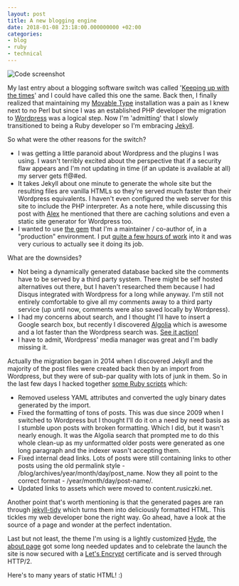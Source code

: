 ```yaml
---
layout: post
title: A new blogging engine
date: 2018-01-08 23:18:00.000000000 +02:00
categories:
- blog
- ruby
- technical
---
```

![Code screenshot](https://content.rusiczki.net/2018/01/code-screenshot.jpg "Code screenshot")

My last entry about a blogging software switch was called '[Keeping up with the times](http://www.rusiczki.net/2009/04/02/keeping-up-with-the-times/)' and I could have called this one the same. Back then, I finally realized that maintaining my [Movable Type](https://www.movabletype.org/) installation was a pain as I knew next to no Perl but since I was an established PHP developer the migration to [Wordpress](https://wordpress.org/) was a logical step. Now I'm 'admitting' that I slowly transitioned to being a Ruby developer so I'm embracing [Jekyll](https://jekyllrb.com/).

So what were the other reasons for the switch?

* I was getting a little paranoid about Wordpress and the plugins I was using. I wasn't terribly excited about the perspective that if a security flaw appears and I'm not updating in time (if an update is available at all) my server gets f!@#ed.
* It takes Jekyll about one minute to generate the whole site but the resulting files are vanilla HTMLs so they're served much faster than their Wordpress equivalents. I haven't even configured the web server for this site to include the PHP interpreter. As a note here, while discussing this post with [Alex](http://dordeduca.ro) he mentioned that there are caching solutions and even a static site generator for Wordpress too.
* I wanted to use [the gem](https://github.com/matthodan/jekyll-asset-pipeline) that I'm a maintainer / co-author of, in a "production" environment. I put [quite a few hours of work](http://www.rusiczki.net/2017/12/27/my-adventures-in-social-coding/) into it and was very curious to actually see it doing its job.

What are the downsides?

* Not being a dynamically generated database backed site the comments have to be served by a third party system. There might be self hosted alternatives out there, but I haven't researched them because I had Disqus integrated with Wordpress for a long while anyway. I'm still not entirely comfortable to give all my comments away to a third party service (up until now, comments were also saved locally by Wordpress).
* I had my concerns about search, and I thought I'll have to insert a Google search box, but recently I discovered [Algolia](https://www.algolia.com/) which is awesome and a lot faster than the Wordpress search was. [See it action!](https://www.rusiczki.net/search/)
* I have to admit, Wordpress' media manager was great and I'm badly missing it.

Actually the migration began in 2014 when I discovered Jekyll and the majority of the post files were created back then by an import from Wordpress, but they were of sub-par quality with lots of junk in them. So in the last few days I hacked together [some Ruby scripts](https://github.com/janosrusiczki/janosrusiczki/tree/master/_support/cleaners) which:

* Removed useless YAML attributes and converted the ugly binary dates generated by the import.
* Fixed the formatting of tons of posts. This was due since 2009 when I switched to Wordpress but I thought I'll do it on a need by need basis as I stumble upon posts with broken formatting. Which I did, but it wasn't nearly enough. It was the Algolia search that prompted me to do this whole clean-up as my unformatted older posts were generated as one long paragraph and the indexer wasn't accepting them.
* Fixed internal dead links. Lots of posts were still containing links to other posts using the old permalink style - /blog/archives/year/month/day/post_name. Now they all point to the correct format - /year/month/day/post-name/.
* Updated links to assets which were moved to content.rusiczki.net.

Another point that's worth mentioning is that the generated pages are ran through [jekyll-tidy](https://github.com/apsislabs/jekyll-tidy) which turns them into deliciously formatted HTML. This tickles my web developer bone the right way. Go ahead, have a look at the source of a page and wonder at the perfect indentation.

Last but not least, the theme I'm using is a lightly customized [Hyde](https://github.com/poole/hyde), the [about page](https://www.rusiczki.net/about/) got some long needed updates and to celebrate the launch the site is now secured with a [Let's Encrypt](https://letsencrypt.org/) certificate and is served through HTTP/2.

Here's to many years of static HTML! :)

